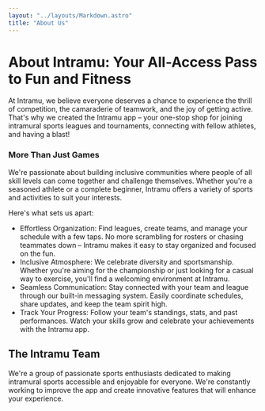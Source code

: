 ```yaml
---
layout: "../layouts/Markdown.astro"
title: "About Us"
---
```


# About Intramu: Your All-Access Pass to Fun and Fitness

At Intramu, we believe everyone deserves a chance to experience the thrill of competition, the camaraderie of teamwork, and the joy of getting active. That's why we created the Intramu app – your one-stop shop for joining intramural sports leagues and tournaments, connecting with fellow athletes, and having a blast!

### More Than Just Games

We're passionate about building inclusive communities where people of all skill levels can come together and challenge themselves. Whether you're a seasoned athlete or a complete beginner, Intramu offers a variety of sports and activities to suit your interests.

Here's what sets us apart:

- Effortless Organization: Find leagues, create teams, and manage your schedule with a few taps. No more scrambling for rosters or chasing teammates down – Intramu makes it easy to stay organized and focused on the fun.
- Inclusive Atmosphere: We celebrate diversity and sportsmanship. Whether you're aiming for the championship or just looking for a casual way to exercise, you'll find a welcoming environment at Intramu.
- Seamless Communication: Stay connected with your team and league through our built-in messaging system. Easily coordinate schedules, share updates, and keep the team spirit high.
- Track Your Progress: Follow your team's standings, stats, and past performances. Watch your skills grow and celebrate your achievements with the Intramu app.

## The Intramu Team

We're a group of passionate sports enthusiasts dedicated to making intramural sports accessible and enjoyable for everyone. We're constantly working to improve the app and create innovative features that will enhance your experience.
